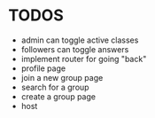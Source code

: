 TODOS
=====

- admin can toggle active classes
- followers can toggle answers
- implement router for going "back"
- profile page
- join a new group page
- search for a group
- create a group page
- host
